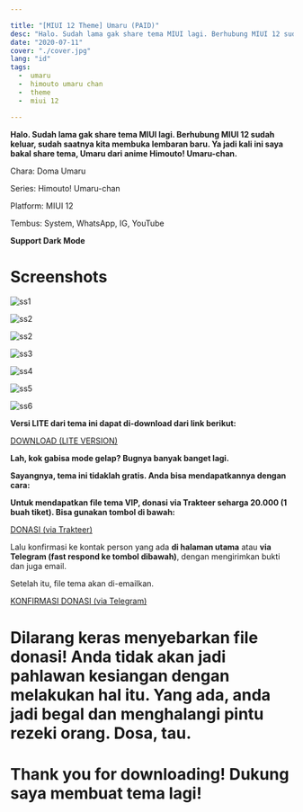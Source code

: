 ```yaml
---

title: "[MIUI 12 Theme] Umaru (PAID)"
desc: "Halo. Sudah lama gak share tema MIUI lagi. Berhubung MIUI 12 sudah keluar, sudah saatnya kita membuka lembaran baru. Ya jadi kali ini saya bakal share tema, Umaru dari anime Himouto! Umaru-chan. Tembus: System, WhatsApp, IG, YouTube"
date: "2020-07-11"
cover: "./cover.jpg"
lang: "id"
tags:
  -  umaru
  -  himouto umaru chan
  -  theme
  -  miui 12

---
```


**Halo. Sudah lama gak share tema MIUI lagi. Berhubung MIUI 12 sudah keluar, sudah saatnya kita membuka lembaran baru. Ya jadi kali ini saya bakal share tema, Umaru dari anime Himouto! Umaru-chan.**

Chara: Doma Umaru

Series: Himouto! Umaru-chan

Platform: MIUI 12

Tembus: System, WhatsApp, IG, YouTube

**Support Dark Mode**

# Screenshots

![ss1](./cover.jpg)

![ss2](./ss1.jpg)

![ss2](./ss2.jpg)

![ss3](./ss3.jpg)

![ss4](./ss4.jpg)

![ss5](./ss5.jpg)

![ss6](./ss6.jpg)


**Versi LITE dari tema ini dapat di-download dari link berikut:**

<a href="https://semawur.com/u3xmv" class="btn"><span class="name">DOWNLOAD (LITE VERSION)</span></a>



**Lah, kok gabisa mode gelap? Bugnya banyak banget lagi.**

**Sayangnya, tema ini tidaklah gratis. Anda bisa mendapatkannya dengan cara:**

**Untuk mendapatkan file tema VIP, donasi via Trakteer seharga 20.000 (1 buah tiket). Bisa gunakan tombol di bawah:**

<a href="https://trakteer.id/elzeXD/showcase/umaru-theme-miui-12-Igk3V" class="btn"><span class="name">DONASI (via Trakteer)</span></a>

Lalu konfirmasi ke kontak person yang ada **di halaman utama** atau **via Telegram (fast respond ke tombol dibawah)**, dengan mengirimkan bukti dan juga email.

Setelah itu, file tema akan di-emailkan.

<a href="http://t.me/elzeXD" class="btn"><span class="name">KONFIRMASI DONASI (via Telegram)</span></a>

# Dilarang keras menyebarkan file donasi! Anda tidak akan jadi pahlawan kesiangan dengan melakukan hal itu. Yang ada, anda jadi begal dan menghalangi pintu rezeki orang. Dosa, tau.

# Thank you for downloading! Dukung saya membuat tema lagi!
